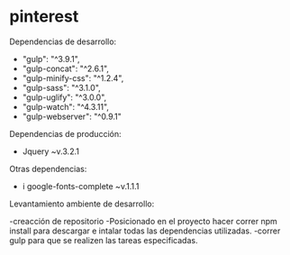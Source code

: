 # pinterest

Dependencias de desarrollo:

* "gulp": "^3.9.1",
* "gulp-concat": "^2.6.1",
* "gulp-minify-css": "^1.2.4",
* "gulp-sass": "^3.1.0",
* "gulp-uglify": "^3.0.0",
* "gulp-watch": "^4.3.11",
* "gulp-webserver": "^0.9.1"

Dependencias de producción:

* Jquery ~v.3.2.1

Otras dependencias:

* i google-fonts-complete ~v.1.1.1

Levantamiento ambiente de desarrollo:

-creacción de repositorio 
-Posicionado en el proyecto hacer correr npm install para descargar e intalar todas las dependencias utilizadas. 
-correr gulp para que se realizen las tareas especificadas.
